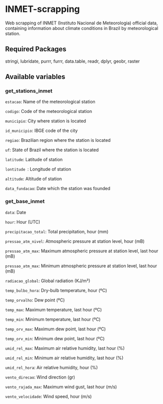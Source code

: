 # INMET-scrapping
Web scrapping of INMET (Instituto Nacional de Meteorologia) official data, containing information about climate conditions in Brazil by meteorological station. 

## Required Packages
stringi, lubridate, purrr, furrr, data.table, readr, dplyr, geobr, raster

## Available variables

### get_stations_inmet

`estacao`: Name of the meteorological station 

`codigo`: Code of the meteorological station

`municipio`: City where station is located

`id_municipio`: IBGE code of the city 

`regiao`: Brazilian region where the station is located

`uf`: State of Brazil where the station is located 

`latitude`: Latitude of station

`lontitude `: Longitude of station

`altitude`: Altitude of station 

`data_fundacao`: Date which the station was founded


### get_base_inmet

`data`: Date

`hour`: Hour (UTC)

`precipitacao_total`: Total precipitation, hour (mm)

`pressao_atm_nivel`: Atmospheric pressure at station level, hour (mB)

`pressao_atm_max`: Maximum atmospheric pressure at station level, last hour (mB)

`pressao_atm_max`: Minimum atmospheric pressure at station level, last hour (mB)

`radiacao_global`: Global radiation (KJ/m²)

`temp_bulbo_hora`: Dry-bulb temperature, hour (ºC)

`temp_orvalho`: Dew point (ºC)

`temp_max`: Maximum temperature, last hour (ºC)

`temp_min`: Minimum temperature, last hour (ºC)

`temp_orv_max`: Maximum dew point, last hour (ºC)

`temp_orv_min`: Minimum dew point, last hour (ºC)

`umid_rel_max`: Maximum air relative humidity, last hour (%)

`umid_rel_min`: Minimum air relative humidity, last hour (%)

`umid_rel_hora`: Air relative humidity, hour (%)

`vento_direcao`: Wind direction (gr)

`vento_rajada_max`: Maximum wind gust, last hour (m/s)

`vento_velocidade`: Wind speed, hour (m/s) 
